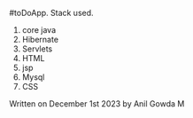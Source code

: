 #toDoApp.
Stack used.

1. core java
2. Hibernate
3. Servlets
4. HTML
5. jsp
6. Mysql
7. CSS

Written on December 1st 2023 by Anil Gowda M

